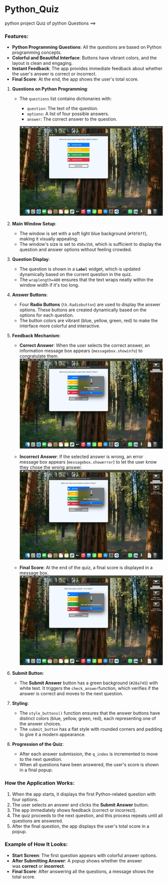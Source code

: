 # Python_Quiz
python project Quiz of python Questions  ==>
### Features:
- **Python Programming Questions**: All the questions are based on Python programming concepts.
- **Colorful and Beautiful Interface**: Buttons have vibrant colors, and the layout is clean and engaging.
- **Instant Feedback**: The app provides immediate feedback about whether the user's answer is correct or incorrect.
- **Final Score**: At the end, the app shows the user's total score.
1. **Questions on Python Programming**:
    - The `questions` list contains dictionaries with:
        - `question`: The text of the question.
        - `options`: A list of four possible answers.
        - `answer`: The correct answer to the question.
        
        ![pyhton]( https://github.com/vis-hal95/Python_Quiz/blob/87086ac11657f5f7ad566c557e4d3691af108368/185bd697-126f-40eb-8a02-afe319705c46.jpeg)

2. **Main Window Setup**:
    - The window is set with a soft light blue background (`#f0f8ff`), making it visually appealing.
    - The window's size is set to `450x350`, which is sufficient to display the question and answer options without feeling crowded.
3. **Question Display**:
    - The question is shown in a **`Label`** widget, which is updated dynamically based on the current question in the quiz.
    - The `wraplength=400` ensures that the text wraps neatly within the window width if it's too long.
4. **Answer Buttons**:
    - Four **Radio Buttons** (`tk.Radiobutton`) are used to display the answer options. These buttons are created dynamically based on the options for each question.
    - The button colors are vibrant (blue, yellow, green, red) to make the interface more colorful and interactive.
5. **Feedback Mechanism**:
    - **Correct Answer**: When the user selects the correct answer, an information message box appears (`messagebox.showinfo`) to congratulate them.
       ![python](https://github.com/vis-hal95/Python_Quiz/blob/3d7b61ab9f345042ed80bbfa712b58e1e38899d5/8e79a058-83e0-4121-a15c-85bc88b564ab.jpeg)
    - **Incorrect Answer**: If the selected answer is wrong, an error message box appears (`messagebox.showerror`) to let the user know they chose the wrong answer.
      ![pyhton](https://github.com/vis-hal95/Python_Quiz/blob/66a6848665ea3c6826aa92acfcf820806c092b5e/e557b177-c443-467a-8f60-e920e6aa1932.jpeg)

    - **Final Score**: At the end of the quiz, a final score is displayed in a message box.
      ![pyhton](https://github.com/vis-hal95/Python_Quiz/blob/848083b947de970f62523237d1d57311b3058451/722ad67c-5301-4cd3-8628-95c8ffd396f0.jpeg)
6. **Submit Button**:
    - The **Submit Answer** button has a green background (`#28a745`) with white text. It triggers the `check_answer`function, which verifies if the answer is correct and moves to the next question.
8. **Styling**:
    - The `style_buttons()` function ensures that the answer buttons have distinct colors (blue, yellow, green, red), each representing one of the answer choices.
    - The `submit_button` has a flat style with rounded corners and padding to give it a modern appearance.
9. **Progression of the Quiz**:
    - After each answer submission, the `q_index` is incremented to move to the next question.
    - When all questions have been answered, the user's score is shown in a final popup.

### How the Application Works:

1. When the app starts, it displays the first Python-related question with four options.
2. The user selects an answer and clicks the **Submit Answer** button.
3. The app immediately shows feedback (correct or incorrect).
4. The quiz proceeds to the next question, and this process repeats until all questions are answered.
5. After the final question, the app displays the user's total score in a popup.

### Example of How It Looks:

- **Start Screen**: The first question appears with colorful answer options.
- **After Submitting Answer**: A popup shows whether the answer was **correct** or **incorrect**.
- **Final Score**: After answering all the questions, a message shows the total score.


